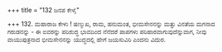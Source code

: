 +++
title = "132 ಜನಪ ಕೇಳೈ"

+++
132. ಮಹಾರಾಜ ಕೇಳು ! ಷಣ್ಮುಖ, ರಾಮ, ಹನುಮಂತ, ಭೀಮಸೇನನನ್ನು ಮತ್ತು ವಿನತೆಯ ಮಗನಾದ ಗರುಡನನ್ನು - ಈ ಐವರನ್ನು ಪರಿಶುದ್ಧ ಭಾವದಿಂದ ನೆನೆದರೆ ಪಾಪಗಳು ಪರಿಹಾರವಾಗುವುದೆನ್ನುವಾಗ, ನೀವು ವಾಯುಪುತ್ರನಾದ ಭೀಮಸೇನನನ್ನು ಯುದ್ಧದಲ್ಲಿ ಹೇಗೆ ಜಯಸುವಿರಿ ಎಂದನು ವಿದುರ.